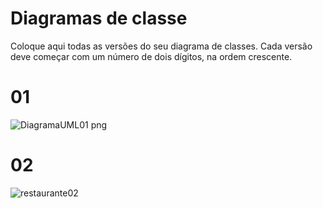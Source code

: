 # Diagramas de classe
Coloque aqui todas as versões do seu diagrama de classes. Cada versão deve começar com um número de dois dígitos, na ordem crescente.

# 01
![DiagramaUML01 png](https://github.com/DisciplinasProgramacao/lpm-projeto2024-1-grupo-do-careca/assets/74836024/b1aad85f-d945-4ee2-b4e5-8d12bfa0b6d5)

# 02
![restaurante02](https://github.com/DisciplinasProgramacao/lpm-projeto2024-1-grupo-do-careca/assets/74836024/b38bf95c-932a-42ff-b280-d05c150a6c73)
